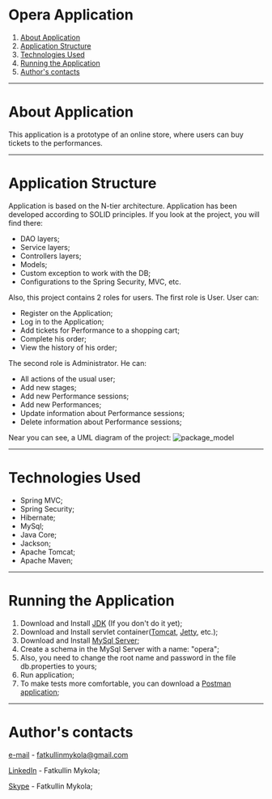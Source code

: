 # Opera Application
1. [About Application](#about-application)
2. [Application Structure](#application-structure)
3. [Technologies Used](#technologies-used)
4. [Running the Application](#running-the-application)
5. [Author's contacts](#authors-contacts)
---
# About Application
This application is a prototype of an online store, where users can buy tickets to the performances.
***
# Application Structure
Application is based on the N-tier architecture. Application has been developed according to SOLID principles.
If you look at the project, you will find there:
- DAO layers;
- Service layers;
- Controllers layers;
- Models;
- Custom exception to work with the DB;
- Configurations to the Spring Security, MVC, etc.

Also, this project contains 2 roles for users. The first role is User. User can:
- Register on the Application;
- Log in to the Application;
- Add tickets for Performance to a shopping cart;
- Complete his order;
- View the history of his order;

The second role is Administrator. He can:
- All actions of the usual user;
- Add new stages;
- Add new Performance sessions;
- Add new Performances;
- Update information about Performance sessions;
- Delete information about Performance sessions;

Near you can see, a UML diagram of the project:
![package_model](https://github.com/NikolayFatkullin/pictures/blob/master/Package%20model.png)

***
# Technologies Used
- Spring MVC;
- Spring Security;
- Hibernate;
- MySql;
- Java Core;
- Jackson;
- Apache Tomcat;
- Apache Maven;
***
# Running the Application
1. Download and Install [JDK](https://www.oracle.com/java/technologies/javase-downloads.html) (If you don't do it yet);
2. Download and Install servlet container([Tomcat](https://tomcat.apache.org/download-80.cgi), [Jetty](https://www.eclipse.org/jetty/download.php), etc.);
3. Download and Install [MySql Server](https://dev.mysql.com/downloads/workbench/);
4. Create a schema in the MySql Server with a name: "opera";
5. Also, you need to change the root name and password in the file
   db.properties to yours;
6. Run application;
7. To make tests more comfortable, you can download a [Postman application](https://www.postman.com/downloads/);
***
# Author's contacts
[e-mail](http://fatkullinmykola@gmail.com) - fatkullinmykola@gmail.com

[LinkedIn](https://www.linkedin.com/in/mykola-fatkullin-b56350206/) - Fatkullin Mykola;

[Skype](https://join.skype.com/invite/bpH8IGxUune1) - Fatkullin Mykola;

